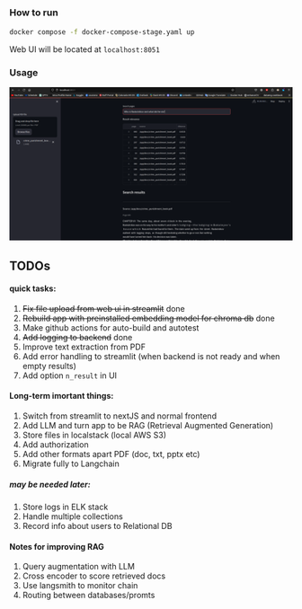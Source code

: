 ### How to run

```bash
docker compose -f docker-compose-stage.yaml up
```
Web UI will be located at ``localhost:8051``

### Usage
![example](media/search_example.png)


## TODOs

#### quick tasks:
1) ~~Fix file upload from web ui in streamlit~~ done
2) ~~Rebuild app with preinstalled embedding model for chroma db~~ done
3) Make github actions for auto-build and autotest
4) ~~Add logging to backend~~ done
5) Improve text extraction from PDF
6) Add error handling to streamlit (when backend is not ready and when empty results)
7) Add option ``n_result`` in UI
   

#### Long-term imortant things:
1) Switch from streamlit to nextJS and normal frontend
2) Add LLM and turn app to be RAG (Retrieval Augmented Generation)
3) Store files in localstack (local AWS S3)
4) Add authorization
5) Add other formats apart PDF (doc, txt, pptx etc)
6) Migrate fully to Langchain
   
##### may be needed later:
1) Store logs in ELK stack
2) Handle multiple collections
3) Record info about users to Relational DB

#### Notes for improving RAG  
   1) Query augmentation with LLM
   2) Cross encoder to score retrieved docs
   3) Use langsmith to monitor chain
   4) Routing between databases/promts
